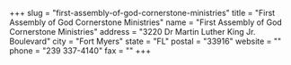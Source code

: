 +++
slug = "first-assembly-of-god-cornerstone-ministries"
title = "First Assembly of God Cornerstone Ministries"
name = "First Assembly of God Cornerstone Ministries"
address = "3220 Dr Martin Luther King Jr. Boulevard"
city = "Fort Myers"
state = "FL"
postal = "33916"
website = ""
phone = "239 337-4140"
fax = ""
+++
